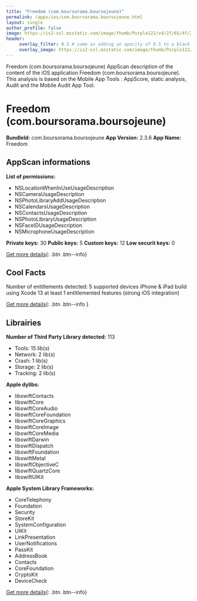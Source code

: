 ```yaml
---
title: "Freedom (com.boursorama.boursojeune)"
permalink: /apps/ios/com.boursorama.boursojeune.html
layout: single
author_profile: false
image: https://is2-ssl.mzstatic.com/image/thumb/Purple122/v4/2f/65/4f/2f654f2c-9f3e-9bc5-bf62-353f45ac3dde/AppIcon-0-0-1x_U007emarketing-0-0-0-7-0-0-sRGB-0-0-0-GLES2_U002c0-512MB-85-220-0-0.png/512x512bb.jpg
header: 
     overlay_filter: 0.5 # same as adding an opacity of 0.5 to a black background
     overlay_image: https://is2-ssl.mzstatic.com/image/thumb/Purple122/v4/2f/65/4f/2f654f2c-9f3e-9bc5-bf62-353f45ac3dde/AppIcon-0-0-1x_U007emarketing-0-0-0-7-0-0-sRGB-0-0-0-GLES2_U002c0-512MB-85-220-0-0.png/512x512bb.jpg
---
```

Freedom (com.boursorama.boursojeune) AppScan description of the content of the iOS application Freedom (com.boursorama.boursojeune). This analysis is based on the Mobile App Tools : AppScore, static analysis, Audit and the Mobile Audit App Tool.

# Freedom (com.boursorama.boursojeune)

**BundleId:** com.boursorama.boursojeune
**App Version:** 2.3.6
**App Name:** Freedom


## AppScan informations 

**List of permissions:** 
- NSLocationWhenInUseUsageDescription
- NSCameraUsageDescription
- NSPhotoLibraryAddUsageDescription
- NSCalendarsUsageDescription
- NSContactsUsageDescription
- NSPhotoLibraryUsageDescription
- NSFaceIDUsageDescription
- NSMicrophoneUsageDescription
  
  
**Private keys:** 30
**Public keys:** 5
**Custom keys:** 12
**Low securit keys:** 0
  
[Get more details](/pricing.html){: .btn .btn--info}

## Cool Facts

Number of entitlements detected: 5
supported devices iPhone & iPad
build using Xcode 13
at least 1 entitlemented features (strong iOS integration)
  
[Get more details](/pricing.html){: .btn .btn--info }

## Librairies 
**Number of Third Party Library detected:** 113
- Tools: 15 lib(s)
- Network: 2 lib(s)
- Crash: 1 lib(s)
- Storage: 2 lib(s)
- Tracking: 2 lib(s)


**Apple dylibs:**
- libswiftContacts
- libswiftCore
- libswiftCoreAudio
- libswiftCoreFoundation
- libswiftCoreGraphics
- libswiftCoreImage
- libswiftCoreMedia
- libswiftDarwin
- libswiftDispatch
- libswiftFoundation
- libswiftMetal
- libswiftObjectiveC
- libswiftQuartzCore
- libswiftUIKit


**Apple System Library Frameworks:**
- CoreTelephony
- Foundation
- Security
- StoreKit
- SystemConfiguration
- UIKit
- LinkPresentation
- UserNotifications
- PassKit
- AddressBook
- Contacts
- CoreFoundation
- CryptoKit
- DeviceCheck


  
[Get more details](/pricing.html){: .btn .btn--info}

